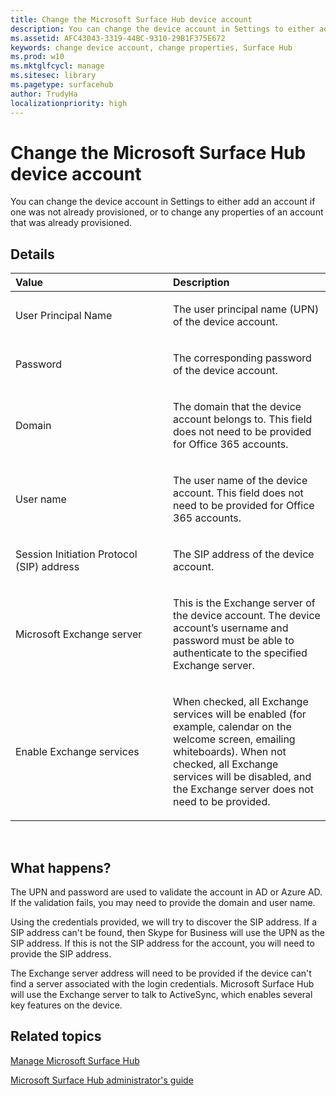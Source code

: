 ```yaml
---
title: Change the Microsoft Surface Hub device account
description: You can change the device account in Settings to either add an account if one was not already provisioned, or to change any properties of an account that was already provisioned.
ms.assetid: AFC43043-3319-44BC-9310-29B1F375E672
keywords: change device account, change properties, Surface Hub
ms.prod: w10
ms.mktglfcycl: manage
ms.sitesec: library
ms.pagetype: surfacehub
author: TrudyHa
localizationpriority: high
---
```


# Change the Microsoft Surface Hub device account


You can change the device account in Settings to either add an account if one was not already provisioned, or to change any properties of an account that was already provisioned.

## Details


<table>
<colgroup>
<col width="50%" />
<col width="50%" />
</colgroup>
<thead>
<tr class="header">
<th align="left">Value</th>
<th align="left">Description</th>
</tr>
</thead>
<tbody>
<tr class="odd">
<td align="left"><p>User Principal Name</p></td>
<td align="left"><p>The user principal name (UPN) of the device account.</p></td>
</tr>
<tr class="even">
<td align="left"><p>Password</p></td>
<td align="left"><p>The corresponding password of the device account.</p></td>
</tr>
<tr class="odd">
<td align="left"><p>Domain</p></td>
<td align="left"><p>The domain that the device account belongs to. This field does not need to be provided for Office 365 accounts.</p></td>
</tr>
<tr class="even">
<td align="left"><p>User name</p></td>
<td align="left"><p>The user name of the device account. This field does not need to be provided for Office 365 accounts.</p></td>
</tr>
<tr class="odd">
<td align="left"><p>Session Initiation Protocol (SIP) address</p></td>
<td align="left"><p>The SIP address of the device account.</p></td>
</tr>
<tr class="even">
<td align="left"><p>Microsoft Exchange server</p></td>
<td align="left"><p>This is the Exchange server of the device account. The device account’s username and password must be able to authenticate to the specified Exchange server.</p></td>
</tr>
<tr class="odd">
<td align="left"><p>Enable Exchange services</p></td>
<td align="left"><p>When checked, all Exchange services will be enabled (for example, calendar on the welcome screen, emailing whiteboards). When not checked, all Exchange services will be disabled, and the Exchange server does not need to be provided.</p></td>
</tr>
</tbody>
</table>

 

## What happens?


The UPN and password are used to validate the account in AD or Azure AD. If the validation fails, you may need to provide the domain and user name.

Using the credentials provided, we will try to discover the SIP address. If a SIP address can't be found, then Skype for Business will use the UPN as the SIP address. If this is not the SIP address for the account, you will need to provide the SIP address.

The Exchange server address will need to be provided if the device can't find a server associated with the login credentials. Microsoft Surface Hub will use the Exchange server to talk to ActiveSync, which enables several key features on the device.

## Related topics


[Manage Microsoft Surface Hub](manage-surface-hub.md)

[Microsoft Surface Hub administrator's guide](surface-hub-administrators-guide.md)

 

 






